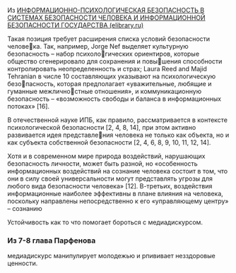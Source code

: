 
Из [ИНФОРМАЦИОННО-ПСИХОЛОГИЧЕСКАЯ БЕЗОПАСНОСТЬ В СИСТЕМАХ БЕЗОПАСНОСТИ ЧЕЛОВЕКА И ИНФОРМАЦИОННОЙ БЕЗОПАСНОСТИ ГОСУДАРСТВА (elibrary.ru)](https://www.elibrary.ru/item.asp?id=22284013)

Такая позиция требует расширения списка условий безопасности человека. Так, например, Jorge Nef выделяет культурную безопасность – набор психологических ориентиров, которые общество сгенерировало для сохранения и повышения способности контролировать неопределенность и страх; Laura Reed and Majid Tehranian в числе 10 составляющих указывают на психологическую безопасность, которая предполагает «уважительные, любящие и гуманные межличностные отношения», и коммуникационную безопасность – «возможность свободы и баланса в информационных потоках» [16].

В отечественной науке ИПБ, как правило, рассматривается в контексте психологической безопасности [2, 4, 8, 14], при этом активно развивается идея представления человека не только как объекта, но и как субъекта собственной безопасности [2, 4, 6, 8, 9, 10, 11, 12, 14].


Хотя и в современном мире природа воздействий, нарушающих безопасность личности, может быть разной, но «особенность информационных воздействий на сознание человека состоит в том, что они в силу своей универсальности могут представлять угрозы для любого вида безопасности человека» [12]. В-третьих, воздействия информационные наиболее эффективны в плане влияния на человека, поскольку направлены непосредственно к его «управляющему центру» – сознанию

Устойчивость как то что помогает бороться с медиадискурсом.

### Из 7-8 глава Парфенова

медиадискурс манипулирует молодежью и рпививает незздоровые ценности.

